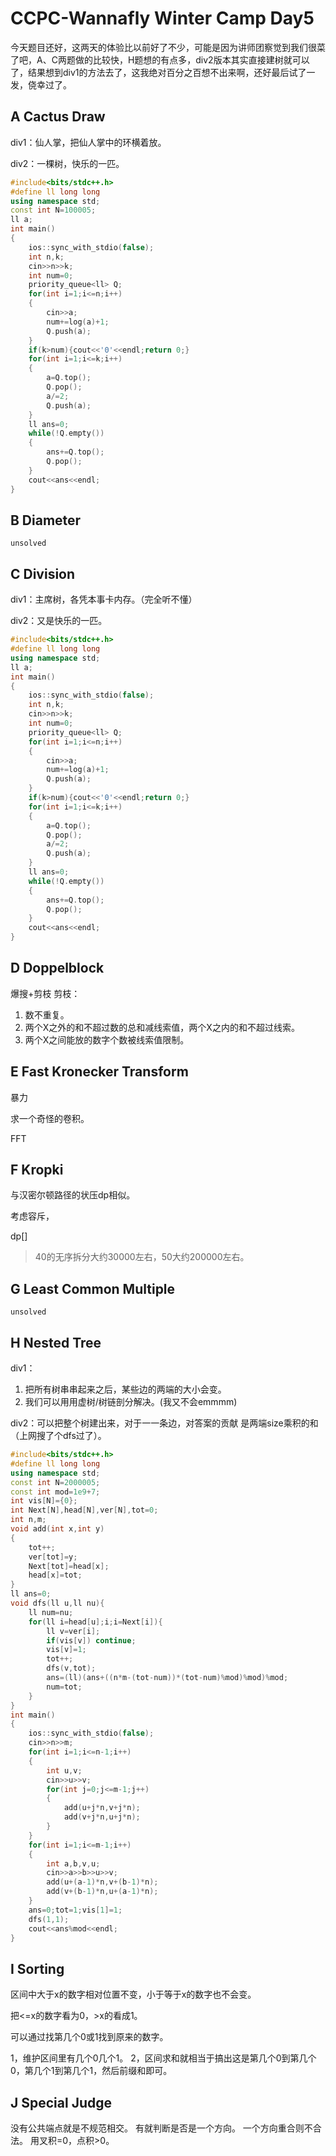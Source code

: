 # CCPC-Wannafly Winter Camp Day5

今天题目还好，这两天的体验比以前好了不少，可能是因为讲师团察觉到我们很菜了吧，A、C两题做的比较快，H题想的有点多，div2版本其实直接建树就可以了，结果想到div1的方法去了，这我绝对百分之百想不出来啊，还好最后试了一发，侥幸过了。

## A Cactus Draw

div1：仙人掌，把仙人掌中的环横着放。

div2：一棵树，快乐的一匹。
```c++
#include<bits/stdc++.h>
#define ll long long
using namespace std;
const int N=100005;
ll a;
int main()
{
    ios::sync_with_stdio(false);
    int n,k;
    cin>>n>>k;
    int num=0;
    priority_queue<ll> Q;   
    for(int i=1;i<=n;i++)
    {
        cin>>a;
        num+=log(a)+1;
        Q.push(a);
    }
    if(k>num){cout<<'0'<<endl;return 0;}
    for(int i=1;i<=k;i++)
    {
        a=Q.top();
        Q.pop();
        a/=2;
        Q.push(a);
    }
    ll ans=0;
    while(!Q.empty())
    {
        ans+=Q.top();
        Q.pop();
    }
    cout<<ans<<endl;
}
```

## B Diameter

    unsolved

## C Division

div1：主席树，各凭本事卡内存。（完全听不懂）

div2：又是快乐的一匹。

```c++
#include<bits/stdc++.h>
#define ll long long
using namespace std;
ll a;
int main()
{
    ios::sync_with_stdio(false);
    int n,k;
    cin>>n>>k;
    int num=0;
    priority_queue<ll> Q;   
    for(int i=1;i<=n;i++)
    {
        cin>>a;
        num+=log(a)+1;
        Q.push(a);
    }
    if(k>num){cout<<'0'<<endl;return 0;}
    for(int i=1;i<=k;i++)
    {
        a=Q.top();
        Q.pop();
        a/=2;
        Q.push(a);
    }
    ll ans=0;
    while(!Q.empty())
    {
        ans+=Q.top();
        Q.pop();
    }
    cout<<ans<<endl;
}
```

## D Doppelblock

爆搜+剪枝
剪枝：
1. 数不重复。
2. 两个X之外的和不超过数的总和减线索值，两个X之内的和不超过线索。
3. 两个X之间能放的数字个数被线索值限制。

## E Fast Kronecker Transform

暴力

求一个奇怪的卷积。

FFT

## F Kropki

与汉密尔顿路径的状压dp相似。

考虑容斥，

dp[]

>40的无序拆分大约30000左右，50大约200000左右。

## G Least Common Multiple

    unsolved

## H Nested Tree

div1： 
1. 把所有树串串起来之后，某些边的两端的大小会变。
2. 我们可以⽤用虚树/树链剖分解决。(我又不会emmmm)

div2：可以把整个树建出来，对于⼀一条边，对答案的贡献 是两端size乘积的和（上网搜了个dfs过了）。
```c++
#include<bits/stdc++.h>
#define ll long long
using namespace std;
const int N=2000005;
const int mod=1e9+7;
int vis[N]={0};
int Next[N],head[N],ver[N],tot=0;
int n,m;
void add(int x,int y)
{
    tot++;
    ver[tot]=y;
    Next[tot]=head[x];
    head[x]=tot;
}
ll ans=0;
void dfs(ll u,ll nu){
    ll num=nu;
    for(ll i=head[u];i;i=Next[i]){
        ll v=ver[i];
        if(vis[v]) continue;
        vis[v]=1;
        tot++;
        dfs(v,tot);
        ans=(ll)(ans+((n*m-(tot-num))*(tot-num)%mod)%mod)%mod;
        num=tot;
    }
}
int main()
{
    ios::sync_with_stdio(false);
    cin>>n>>m;
    for(int i=1;i<=n-1;i++)
    {
        int u,v;
        cin>>u>>v;
        for(int j=0;j<=m-1;j++)
        {
            add(u+j*n,v+j*n);
            add(v+j*n,u+j*n);
        }
    }
    for(int i=1;i<=m-1;i++)
    {
        int a,b,v,u;
        cin>>a>>b>>u>>v;
        add(u+(a-1)*n,v+(b-1)*n);
        add(v+(b-1)*n,u+(a-1)*n);
    }
    ans=0;tot=1;vis[1]=1;
    dfs(1,1);
    cout<<ans%mod<<endl;
}
```


## I Sorting

区间中大于x的数字相对位置不变，小于等于x的数字也不会变。

把<=x的数字看为0，>x的看成1。

可以通过找第几个0或1找到原来的数字。

1，维护区间里有几个0几个1。
2，区间求和就相当于搞出这是第几个0到第几个0，第几个1到第几个1，然后前缀和即可。

## J Special Judge

没有公共端点就是不规范相交。
有就判断是否是一个方向。
一个方向重合则不合法。
用叉积=0，点积>0。
